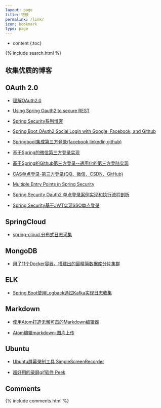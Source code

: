 ```yaml
---
layout: page
title: 链接
permalink: /link/
icon: bookmark
type: page
---
```


* content
{:toc}
<div class="searchBoxIndex">
    {% include search.html %}
</div>


## 收集优质的博客


## OAuth 2.0

* [理解OAuth2.0](http://www.ruanyifeng.com/blog/2014/05/oauth_2_0.html)

* [Using Spring Oauth2 to secure REST](http://www.tinmegali.com/en/2017/06/25/oauth2-using-spring/)

* [Spring Security系列博客](https://www.jianshu.com/u/fb66b7412d27)

* [Spring Boot OAuth2 Social Login with Google, Facebook, and Github](https://www.callicoder.com/spring-boot-security-oauth2-social-login-part-1/)

* [Springboot集成第三方登录(facebook,linkedin,github)](https://blog.csdn.net/iverson2010112228/article/details/53673132)

* [基于Spring的微信第三方登录实现](https://www.tianmaying.com/tutorial/OAuth-login-weixin)

* [基于Spring的Github第三方登录--通用化的第三方登陆实现](https://www.tianmaying.com/tutorial/OAuth-login-impl)


* [CAS单点登录-第三方登录(QQ、微信、CSDN、GitHub)](https://blog.csdn.net/u010475041/article/details/78300586)

* [Multiple Entry Points in Spring Security](https://www.baeldung.com/spring-security-multiple-entry-points)

* [Spring Security Oauth2 单点登录案例实现和执行流程剖析](https://www.cnblogs.com/xifengxiaoma/p/10043173.html)

* [Spring Security基于JWT实现SSO单点登录](https://blog.csdn.net/qq_36144258/article/details/79425942)

## SpringCloud
* [spring-cloud 分布式日志采集](https://blog.csdn.net/guduyishuai/article/details/79228306)

## MongoDB
* [用了11个Docker容器，搭建出的最精简数据库分片集群](https://www.toutiao.com/a6641517937695916551/)

## ELK
* [Spring Boot使用Logback通过Kafka实现日志收集](http://blog.microservice4.net/2018/08/23/springboot-logback-kafka/)

## Markdown
* [使用Atom打造无懈可击的Markdown编辑器](https://www.cnblogs.com/fanzhidongyzby/p/6637084.html)

* [Atom编辑markdown-图片上传](https://www.jianshu.com/p/fa30b769c5cc)


## Ubuntu
* [Ubuntu屏幕录制工具 SimpleScreenRecorder](https://blog.csdn.net/Draonly/article/details/74898031)

* [超好用的录屏gif软件 Peek](https://www.jianshu.com/p/9069991bbce6)
## Comments

{% include comments.html %}
